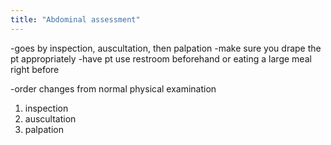 ```yaml
---
title: "Abdominal assessment"
---
```

-goes by inspection, auscultation, then palpation
-make sure you drape the pt appropriately
-have pt use restroom beforehand or eating a large meal right before

-order changes from normal physical examination
1) inspection
2) auscultation
3) palpation

